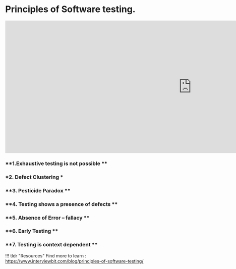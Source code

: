 # Principles of Software testing.

<iframe width="1180" height="420" src="https://www.youtube.com/embed/NC1aqG4tWl4" title="Seven Software Testing Principles" frameborder="0" allow="accelerometer; autoplay; clipboard-write; encrypted-media; gyroscope; picture-in-picture" allowfullscreen></iframe>


### **1.Exhaustive testing is not possible  **
### *2. Defect Clustering *
### **3. Pesticide Paradox **
### **4. Testing shows a presence of defects **
### **5. Absence of Error – fallacy **
### **6. Early Testing **
### **7. Testing is context dependent **



!!! tldr "Resources"
    Find more to learn : <a target="_blank" href="https://www.interviewbit.com/blog/principles-of-software-testing/">https://www.interviewbit.com/blog/principles-of-software-testing/</a>